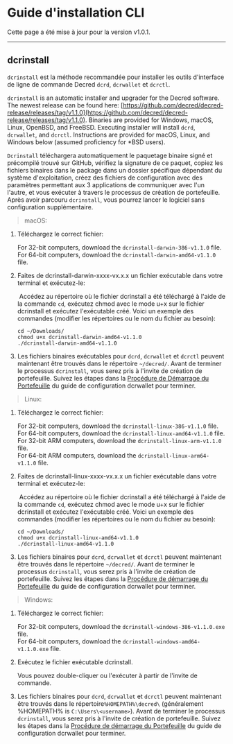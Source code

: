 # Guide d'installation CLI

Cette page a été mise à jour pour la version v1.0.1.

---

## dcrinstall 

`dcrinstall` est la méthode recommandée pour installer les outils d'interface de ligne de commande Decred `dcrd`, `dcrwallet` et `dcrctl`.

`dcrinstall` is an automatic installer and upgrader for the Decred software. The newest release can be found here: [https://github.com/decred/decred-release/releases/tag/v1.1.0](https://github.com/decred/decred-release/releases/tag/v1.1.0). Binaries are provided for Windows, macOS, Linux, OpenBSD, and FreeBSD. Executing installer will install `dcrd`, `dcrwallet`, and `dcrctl`. Instructions are provided for macOS, Linux, and Windows below (assumed proficiency for *BSD users).

`Dcrinstall` téléchargera automatiquement le paquetage binaire signé et précompilé trouvé sur GitHub, vérifiez la signature de ce paquet, copiez les fichiers binaires dans le package dans un dossier spécifique dépendant du système d'exploitation, créez des fichiers de configuration avec des paramètres permettant aux 3 applications de communiquer avec l'un l'autre, et vous exécuter à travers le processus de création de portefeuille. Après avoir parcouru `dcrinstall`, vous pourrez lancer le logiciel sans configuration supplémentaire.

> macOS:

1. Téléchargez le correct fichier:

    For 32-bit computers, download the `dcrinstall-darwin-386-v1.1.0` file. <br />
    For 64-bit computers, download the `dcrinstall-darwin-amd64-v1.1.0` file.

2. Faites de dcrinstall-darwin-xxxx-vx.x.x un fichier exécutable dans votre terminal et exécutez-le:

    Accédez au répertoire où le fichier dcrinstall a été téléchargé à l'aide de la commande `cd`, exécutez chmod avec le mode u+x sur le fichier dcrinstall et exécutez l'exécutable créé. Voici un exemple des commandes (modifier les répertoires ou le nom du fichier au besoin):
    
    `cd ~/Downloads/` <br />
    `chmod u+x dcrinstall-darwin-amd64-v1.1.0` <br />
    `./dcrinstall-darwin-amd64-v1.1.0`
    
3. Les fichiers binaires exécutables pour `dcrd`, `dcrwallet` et `dcrctl` peuvent maintenant être trouvés dans le répertoire `~/decred/`. Avant de terminer le processus `dcrinstall`, vous serez pris à l'invite de création de portefeuille. Suivez les étapes dans la [Procédure de Démarrage du Portefeuille](/getting-started/user-guides/dcrwallet-setup.md#wallet-creation-walkthrough) du guide de configuration dcrwallet pour terminer.

> Linux:

1. Téléchargez le correct fichier:

    For 32-bit computers, download the `dcrinstall-linux-386-v1.1.0` file. <br />
    For 64-bit computers, download the `dcrinstall-linux-amd64-v1.1.0` file. <br />
    For 32-bit ARM computers, download the `dcrinstall-linux-arm-v1.1.0` file. <br />
    For 64-bit ARM computers, download the `dcrinstall-linux-arm64-v1.1.0` file.

2. Faites de dcrinstall-linux-xxxx-vx.x.x un fichier exécutable dans votre terminal et exécutez-le:

    Accédez au répertoire où le fichier dcrinstall a été téléchargé à l'aide de la commande `cd`, exécutez chmod avec le mode u+x sur le fichier dcrinstall et exécutez l'exécutable créé. Voici un exemple des commandes (modifier les répertoires ou le nom du fichier au besoin):
    
    `cd ~/Downloads/` <br />
    `chmod u+x dcrinstall-linux-amd64-v1.1.0` <br />
    `./dcrinstall-linux-amd64-v1.1.0`
    
3. Les fichiers binaires pour `dcrd`, `dcrwallet` et `dcrctl` peuvent maintenant être trouvés dans le répertoire `~/decred/`. Avant de terminer le processus `dcrinstall`, vous serez pris à l'invite de création de portefeuille. Suivez les étapes dans la [Procédure de démarrage du Portefeuille](/getting-started/user-guides/dcrwallet-setup.md#wallet-creation-walkthrough) du guide de configuration dcrwallet pour terminer.

> Windows:

1. Téléchargez le correct fichier:

    For 32-bit computers, download the `dcrinstall-windows-386-v1.1.0.exe` file. <br />
    For 64-bit computers, download the `dcrinstall-windows-amd64-v1.1.0.exe` file. <br />

2.  Exécutez le fichier exécutable dcrinstall.

    Vous pouvez double-cliquer ou l'exécuter à partir de l'invite de commande.
    
3. Les fichiers binaires pour `dcrd`, `dcrwallet` et `dcrctl` peuvent maintenant être trouvés dans le répertoire`%HOMEPATH%\decred\` (généralement %HOMEPATH% is `C:\Users\<username>`). Avant de terminer le processus `dcrinstall`, vous serez pris à l'invite de création de portefeuille. Suivez les étapes dans la [Procédure de démarrage du Portefeuille](/getting-started/user-guides/dcrwallet-setup.md#wallet-creation-walkthrough) du guide de configuration dcrwallet pour terminer.
